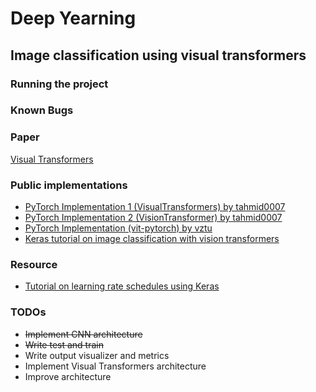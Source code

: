 # Deep Yearning
## Image classification using visual transformers

### Running the project


### Known Bugs

### Paper
[Visual Transformers](https://arxiv.org/pdf/2006.03677.pdf)

### Public implementations
* [PyTorch Implementation 1 (VisualTransformers) by tahmid0007](https://github.com/tahmid0007/VisualTransformers)
* [PyTorch Implementation 2 (VisionTransformer) by tahmid0007](https://github.com/tahmid0007/VisionTransformer)
* [PyTorch Implementation (vit-pytorch) by vztu](https://github.com/lucidrains/vit-pytorch)
* [Keras tutorial on image classification with vision transformers](https://keras.io/examples/vision/image_classification_with_vision_transformer/)

### Resource
* [Tutorial on learning rate schedules using Keras](https://pyimagesearch.com/2019/07/22/keras-learning-rate-schedules-and-decay/)

### TODOs
* ~~Implement CNN architecture~~
* ~~Write test and train~~
* Write output visualizer and metrics
* Implement Visual Transformers architecture
* Improve architecture
